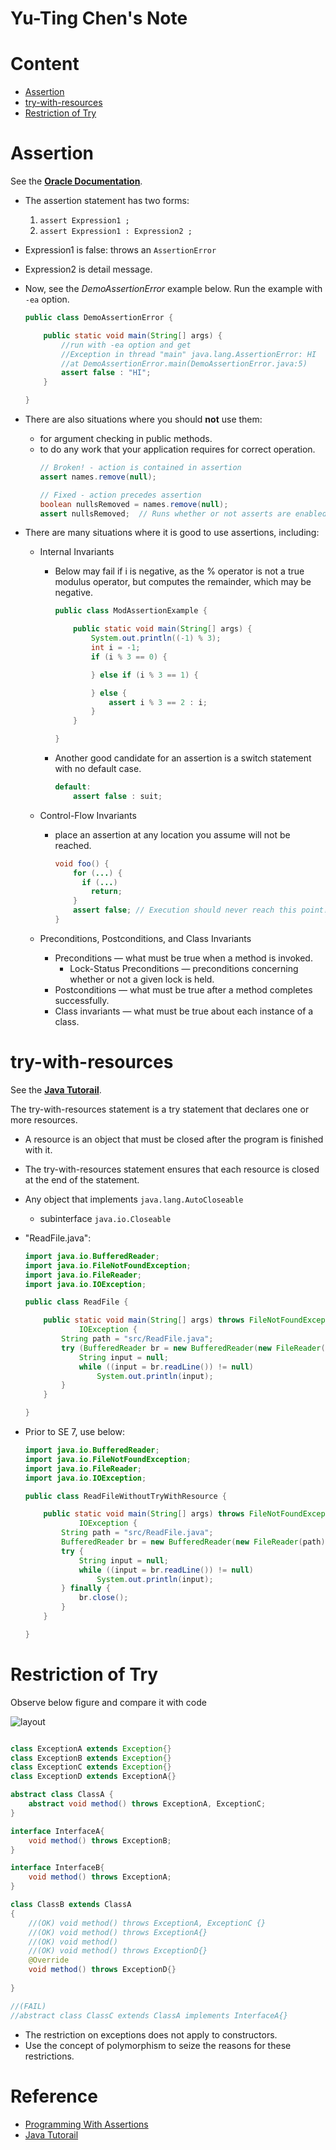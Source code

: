 Yu-Ting Chen's Note
==

# Content
- [Assertion](#assertion)
- [try-with-resources](#try-with-resources)
- [Restriction of Try](#restriction-of-try)

# Assertion
See the [**Oracle Documentation**][Programming With Assertions].

- The assertion statement has two forms:
	1. `assert Expression1 ;`
	2. `assert Expression1 : Expression2 ;`
- Expression1 is false: throws an `AssertionError`
- Expression2 is detail message.
- Now, see the *DemoAssertionError* example below. Run the example with `-ea` option.
	

	```java
	public class DemoAssertionError {

		public static void main(String[] args) {
			//run with -ea option and get
			//Exception in thread "main" java.lang.AssertionError: HI
			//at DemoAssertionError.main(DemoAssertionError.java:5)
			assert false : "HI";
		}

	}
	```
- There are also situations where you should **not** use them:
	+ for argument checking in public methods.
	+ to do any work that your application requires for correct operation.
		```java
		// Broken! - action is contained in assertion
		assert names.remove(null);

		// Fixed - action precedes assertion
		boolean nullsRemoved = names.remove(null);
		assert nullsRemoved;  // Runs whether or not asserts are enabled
		```
- There are many situations where it is good to use assertions, including:
	+ Internal Invariants
		* Below may fail if i is negative, as the % operator is not a true modulus operator, but computes the remainder, which may be negative.
		
			```java
			public class ModAssertionExample {

				public static void main(String[] args) {
					System.out.println((-1) % 3);
					int i = -1;
					if (i % 3 == 0) {

					} else if (i % 3 == 1) {

					} else {
						assert i % 3 == 2 : i;
					}
				}

			}
			```
		* Another good candidate for an assertion is a switch statement with no default case. 
			
			```java
			default:
			    assert false : suit;
			```
			
	+ Control-Flow Invariants
		* place an assertion at any location you assume will not be reached.
			
			```java
			void foo() {
			    for (...) {
			      if (...)
			        return;
			    }
			    assert false; // Execution should never reach this point!
			}
			```

	+ Preconditions, Postconditions, and Class Invariants
		* Preconditions — what must be true when a method is invoked.
			- Lock-Status Preconditions — preconditions concerning whether or not a given lock is held.
		* Postconditions — what must be true after a method completes successfully.
		* Class invariants — what must be true about each instance of a class.

# try-with-resources
See the [**Java Tutorail**][try-with-resources].

The try-with-resources statement is a try statement that declares one or more resources. 
- A resource is an object that must be closed after the program is finished with it. 
- The try-with-resources statement ensures that each resource is closed at the end of the statement. 
- Any object that implements `java.lang.AutoCloseable`
	+ subinterface `java.io.Closeable`
- "ReadFile.java":

	```java
	import java.io.BufferedReader;
	import java.io.FileNotFoundException;
	import java.io.FileReader;
	import java.io.IOException;

	public class ReadFile {

		public static void main(String[] args) throws FileNotFoundException,
				IOException {
			String path = "src/ReadFile.java";
			try (BufferedReader br = new BufferedReader(new FileReader(path))) {
				String input = null;
				while ((input = br.readLine()) != null)
					System.out.println(input);
			}
		}

	}

	```
- Prior to SE 7, use below:

	```java
	import java.io.BufferedReader;
	import java.io.FileNotFoundException;
	import java.io.FileReader;
	import java.io.IOException;

	public class ReadFileWithoutTryWithResource {

		public static void main(String[] args) throws FileNotFoundException,
				IOException {
			String path = "src/ReadFile.java";
			BufferedReader br = new BufferedReader(new FileReader(path));
			try {
				String input = null;
				while ((input = br.readLine()) != null)
					System.out.println(input);
			} finally {
				br.close();
			}
		}

	}

	```

# Restriction of Try
Observe below figure and compare it with code 

![layout](img/layout.jpg)

```java

class ExceptionA extends Exception{}
class ExceptionB extends Exception{}
class ExceptionC extends Exception{}
class ExceptionD extends ExceptionA{}

abstract class ClassA {
	abstract void method() throws ExceptionA, ExceptionC;
}

interface InterfaceA{
	void method() throws ExceptionB;
}

interface InterfaceB{
	void method() throws ExceptionA;
}

class ClassB extends ClassA
{
	//(OK) void method() throws ExceptionA, ExceptionC {}
	//(OK) void method() throws ExceptionA{}
	//(OK) void method()
	//(OK) void method() throws ExceptionD{}
	@Override
	void method() throws ExceptionD{}
	
}

//(FAIL)
//abstract class ClassC extends ClassA implements InterfaceA{}

```

- The restriction on exceptions does not apply to constructors. 
- Use the concept of polymorphism to seize the reasons for these restrictions.

# Reference
- [Programming With Assertions][Programming With Assertions]
- [Java Tutorail][try-with-resources]


[Programming With Assertions]: http://docs.oracle.com/javase/7/docs/technotes/guides/language/assert.html
[try-with-resources]: http://docs.oracle.com/javase/tutorial/essential/exceptions/tryResourceClose.html